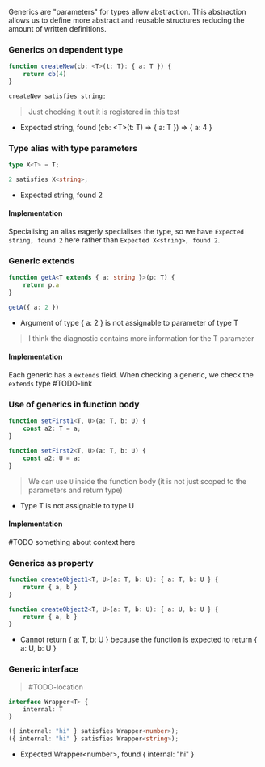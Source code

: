 Generics are "parameters" for types allow abstraction. This abstraction allows us to define more abstract and reusable structures reducing the amount of written definitions.

### Generics on dependent type

```ts
function createNew(cb: <T>(t: T): { a: T }) {
	return cb(4)
}

createNew satisfies string;
```

> Just checking it out it is registered in this test

- Expected string, found (cb: \<T>(t: T) => { a: T }) => { a: 4 }

### Type alias with type parameters

```ts
type X<T> = T;

2 satisfies X<string>;
```

- Expected string, found 2

#### Implementation

Specialising an alias eagerly specialises the type, so we have `Expected string, found 2` here rather than `Expected X<string>, found 2`.

### Generic extends

```ts
function getA<T extends { a: string }>(p: T) {
	return p.a
}

getA({ a: 2 })
```

- Argument of type { a: 2 } is not assignable to parameter of type T

> I think the diagnostic contains more information for the T parameter

#### Implementation

Each generic has a `extends` field. When checking a generic, we check the `extends` type #TODO-link 

### Use of generics in function body

```ts
function setFirst1<T, U>(a: T, b: U) {
	const a2: T = a;
}

function setFirst2<T, U>(a: T, b: U) {
	const a2: U = a;
}
```

> We can use `U` inside the function body (it is not just scoped to the parameters and return type)

- Type T is not assignable to type U

#### Implementation

#TODO something about context here

### Generics as property

```ts
function createObject1<T, U>(a: T, b: U): { a: T, b: U } {
	return { a, b }
}

function createObject2<T, U>(a: T, b: U): { a: U, b: U } {
	return { a, b }
}
```

- Cannot return { a: T, b: U } because the function is expected to return { a: U, b: U }

### Generic interface

> #TODO-location

```ts
interface Wrapper<T> {
	internal: T
}

({ internal: "hi" } satisfies Wrapper<number>);
({ internal: "hi" } satisfies Wrapper<string>);
```

- Expected Wrapper\<number>, found { internal: \"hi\" }


